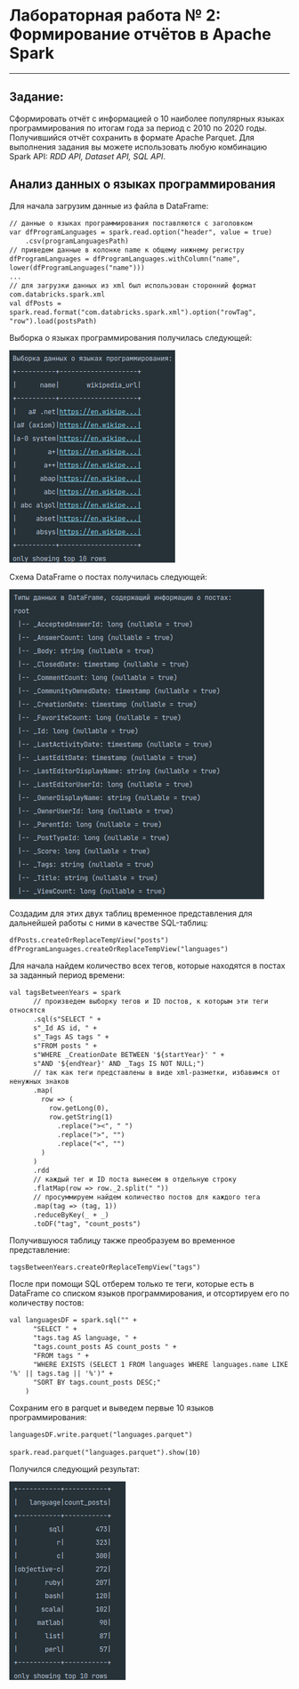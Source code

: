 # Лабораторная работа № 2: Формирование отчётов в Apache Spark
***

## Задание:
Сформировать отчёт с информацией о 10 наиболее популярных языках программирования по итогам года за период с 2010 по 2020 годы. Получившийся отчёт сохранить в формате Apache Parquet.
Для выполнения задания вы можете использовать любую комбинацию Spark API: _RDD API, Dataset API, SQL API_.

## Анализ данных о языках программирования

Для начала загрузим данные из файла в DataFrame:

```
// данные о языках программирования поставляются с заголовком
var dfProgramLanguages = spark.read.option("header", value = true)
    .csv(programLanguagesPath)
// приведем данные в колонке name к общему нижнему регистру
dfProgramLanguages = dfProgramLanguages.withColumn("name", lower(dfProgramLanguages("name")))
...
// для загрузки данных из xml был использован сторонний формат com.databricks.spark.xml
val dfPosts = spark.read.format("com.databricks.spark.xml").option("rowTag", "row").load(postsPath)

```

Выборка о языках программирования получилась следующей:

![Выборка о языках программирования](https://github.com/DimaScientist/Big-Data/blob/main/LabWork2/images/languages_df.png)

Схема DataFrame о постах получилась следующей: 

![Схема DataFrame о постах](https://github.com/DimaScientist/Big-Data/blob/main/LabWork2/images/posts_scheme.png)

Создадим для этих двух таблиц временное представления для дальнейшей работы с ними в качестве SQL-таблиц:

```
dfPosts.createOrReplaceTempView("posts")
dfProgramLanguages.createOrReplaceTempView("languages")
```

Для начала найдем количество всех тегов, которые находятся в постах за заданный период времени:

```
val tagsBetweenYears = spark
      // произведем выборку тегов и ID постов, к которым эти теги относятся
      .sql(s"SELECT " +
      s"_Id AS id, " +
      s"_Tags AS tags " +
      s"FROM posts " +
      s"WHERE _CreationDate BETWEEN '${startYear}' " +
      s"AND '${endYear}' AND _Tags IS NOT NULL;")
      // так как теги представлены в виде xml-разметки, избавимся от ненужных знаков
      .map(
        row => (
          row.getLong(0),
          row.getString(1)
            .replace("><", " ")
            .replace(">", "")
            .replace("<", "")
        )
      )
      .rdd
      // каждый тег и ID поста вынесем в отдельную строку
      .flatMap(row => row._2.split(" "))
      // просуммируем найдем количество постов для каждого тега
      .map(tag => (tag, 1))
      .reduceByKey(_ + _)
      .toDF("tag", "count_posts")
```

Получившуюся таблицу также преобразуем во временное представление:

```
tagsBetweenYears.createOrReplaceTempView("tags")
```

После при помощи SQL отберем только те теги, которые есть в DataFrame со списком языков программирования, и отсортируем его по количеству постов:

```
val languagesDF = spark.sql("" +
      "SELECT " +
      "tags.tag AS language, " +
      "tags.count_posts AS count_posts " +
      "FROM tags " +
      "WHERE EXISTS (SELECT 1 FROM languages WHERE languages.name LIKE '%' || tags.tag || '%')" +
      "SORT BY tags.count_posts DESC;"
    )
```

Сохраним его в parquet и выведем первые 10 языков программирования:

```
languagesDF.write.parquet("languages.parquet")

spark.read.parquet("languages.parquet").show(10)
```

Получился следующий результат:

![Результат](https://github.com/DimaScientist/Big-Data/blob/main/LabWork2/images/results.png)


